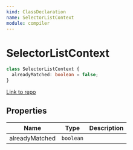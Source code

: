```yaml
---
kind: ClassDeclaration
name: SelectorListContext
module: compiler
---
```


# SelectorListContext

```ts
class SelectorListContext {
  alreadyMatched: boolean = false;
}
```

[Link to repo](https://github.com/timdeschryver/angular/blob/master/packages/compiler/src/selector.ts#L388-L392)

## Properties

| Name           | Type      | Description |
| -------------- | --------- | ----------- |
| alreadyMatched | `boolean` |             |
